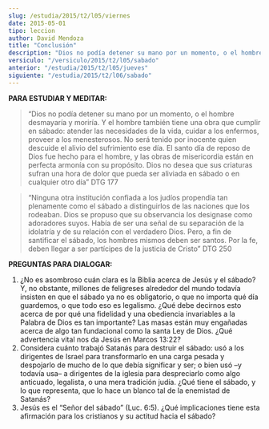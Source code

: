```yaml
---
slug: /estudia/2015/t2/l05/viernes
date: 2015-05-01
tipo: leccion
author: David Mendoza
title: "Conclusión"
description: "Dios no podía detener su mano por un momento, o el hombre desmayaría y moriría. Y el hombre también tiene una obra que cumplir en sábado: atender las necesidades de la vida, cuidar a los enfermos, proveer a los menesterosos. No será tenido por inocente quien descuide el alivio del sufrimiento ese día."
versiculo: "/versiculo/2015/t2/l05/sabado"
anterior: "/estudia/2015/t2/l05/jueves"
siguiente: "/estudia/2015/t2/l06/sabado"
---
```


**PARA ESTUDIAR Y MEDITAR:**

> “Dios no podía detener su mano por un momento, o el hombre desmayaría y moriría. Y el hombre también tiene una obra que cumplir en sábado: atender las necesidades de la vida, cuidar a los enfermos, proveer a los menesterosos. No será tenido por inocente quien descuide el alivio del sufrimiento ese día. El santo día de reposo de Dios fue hecho para el hombre, y las obras de misericordia están en perfecta armonía con su propósito. Dios no desea que sus criaturas sufran una hora de dolor que pueda ser aliviada en sábado o en cualquier otro día” DTG 177

> “Ninguna otra institución confiada a los judíos propendía tan plenamente como el sábado a distinguirlos de las naciones que los rodeaban. Dios se propuso que su observancia los designase como adoradores suyos. Había de ser una señal de su separación de la idolatría y de su relación con el verdadero Dios. Pero, a fin de santificar el sábado, los hombres mismos deben ser santos. Por la fe, deben llegar a ser partícipes de la justicia de Cristo” DTG 250

**PREGUNTAS PARA DIALOGAR:**

1.  ¿No es asombroso cuán clara es la Biblia acerca de Jesús y el sábado? Y, no obstante, millones de feligreses alrededor del mundo todavía insisten en que el sábado ya no es obligatorio, o que no importa qué día guardemos, o que todo eso es legalismo. ¿Qué debe decirnos esto acerca de por qué una fidelidad y una obediencia invariables a la Palabra de Dios es tan importante? Las masas están muy engañadas acerca de algo tan fundacional como la santa Ley de Dios. ¿Qué advertencia vital nos da Jesús en Marcos 13:22?
2.  Considera cuánto trabajó Satanás para destruir el sábado: usó a los dirigentes de Israel para transformarlo en una carga pesada y despojarlo de mucho de lo que debía significar y ser; o bien usó –y todavía usa– a dirigentes de la iglesia para despreciarlo como algo anticuado, legalista, o una mera tradición judía. ¿Qué tiene el sábado, y lo que representa, que lo hace un blanco tal de la enemistad de Satanás?
3.  Jesús es el “Señor del sábado” (Luc. 6:5). ¿Qué implicaciones tiene esta afirmación para los cristianos y su actitud hacia el sábado?
